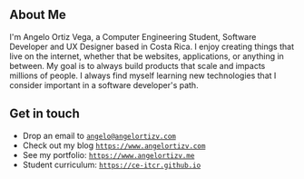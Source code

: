 ## About Me

I'm Angelo Ortiz Vega, a Computer Engineering Student, Software Developer and UX Designer based in Costa Rica. I enjoy creating things that live on the internet, whether that be websites, applications, or anything in between. My goal is to always build products that scale and impacts millions of people. I always find myself learning new technologies that I consider important in a software developer's path. 

## Get in touch

- Drop an email to [`angelo@angelortizv.com`](mailto:angelo@angelortizv.com) 
- Check out my blog  [`https://www.angelortizv.com`](https://www.angelortizv.com) 
- See my portfolio: [`https://www.angelortizv.me`](https://www.angelortizv.me) 
- Student curriculum: [`https://ce-itcr.github.io`](https://ce-itcr.github.io) 
